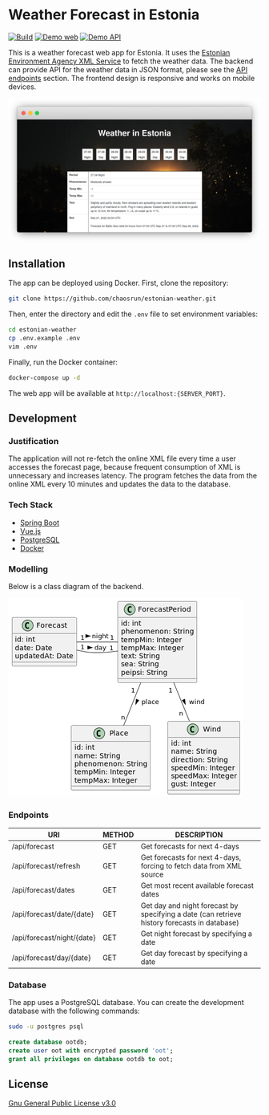 # Weather Forecast in Estonia

[![Build](https://github.com/chaosrun/estonian-weather/actions/workflows/build.yml/badge.svg)](https://github.com/chaosrun/estonian-weather/actions/workflows/build.yml) [![Demo web](https://img.shields.io/badge/Demo-web-blue)](https://weather.chaos.run) [![Demo API](https://img.shields.io/badge/Demo-API-brightgreen)](https://weather.chaos.run/api/forecast)

This is a weather forecast web app for Estonia. It uses the [Estonian Environment Agency XML Service](https://www.ilmateenistus.ee/ilma_andmed/xml/forecast.php?lang=eng) to fetch the weather data. The backend can provide API for the weather data in JSON format, please see the [API endpoints](#endpoints) section. The frontend design is responsive and works on mobile devices.

![Demo screenshot](docs/screenshot.png)

## Installation

The app can be deployed using Docker. First, clone the repository:

```bash
git clone https://github.com/chaosrun/estonian-weather.git
```

Then, enter the directory and edit the `.env` file to set environment variables:

```bash
cd estonian-weather
cp .env.example .env
vim .env
```

Finally, run the Docker container:

```bash
docker-compose up -d
```

The web app will be available at `http://localhost:{SERVER_PORT}`.

## Development

### Justification

The application will not re-fetch the online XML file every time a user accesses the forecast page, because frequent consumption of XML is unnecessary and increases latency. The program fetches the data from the online XML every 10 minutes and updates the data to the database.

### Tech Stack

- [Spring Boot](https://spring.io/projects/spring-boot)
- [Vue.js](https://vuejs.org/)
- [PostgreSQL](https://www.postgresql.org/)
- [Docker](https://www.docker.com/)

### Modelling

Below is a class diagram of the backend.

![Class diagram of Backend](docs/backend-classes.png)

### Endpoints

| URI                        | METHOD | DESCRIPTION                                                                                  |
|----------------------------|--------|----------------------------------------------------------------------------------------------|
| /api/forecast              | GET    | Get forecasts for next 4-days                                                                |
| /api/forecast/refresh      | GET    | Get forecasts for next 4-days, forcing to fetch data from XML source                         |
| /api/forecast/dates        | GET    | Get most recent available forecast dates                                                     |
| /api/forecast/date/{date}  | GET    | Get day and night forecast by specifying a date (can retrieve history forecasts in database) |
| /api/forecast/night/{date} | GET    | Get night forecast by specifying a date                                                      |
| /api/forecast/day/{date}   | GET    | Get day forecast by specifying a date                                                        |                                              |

### Database

The app uses a PostgreSQL database. You can create the development database with the following commands:

```bash
sudo -u postgres psql
```

```sql
create database ootdb;
create user oot with encrypted password 'oot';
grant all privileges on database ootdb to oot;
```

## License

[Gnu General Public License v3.0](LICENSE)
